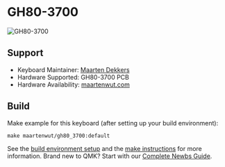 # GH80-3700

![GH80-3700](https://i.imgur.com/xMCzb8vl.jpg)

## Support
* Keyboard Maintainer: [Maarten Dekkers](https://github.com/maartenwut)
* Hardware Supported: GH80-3700 PCB
* Hardware Availability: [maartenwut.com](https://maartenwut.com/product/gh80-3700-numpad-pcb/)

## Build
Make example for this keyboard (after setting up your build environment):

    make maartenwut/gh80_3700:default

See the [build environment setup](https://docs.qmk.fm/#/getting_started_build_tools) and the [make instructions](https://docs.qmk.fm/#/getting_started_make_guide) for more information. Brand new to QMK? Start with our [Complete Newbs Guide](https://docs.qmk.fm/#/newbs).